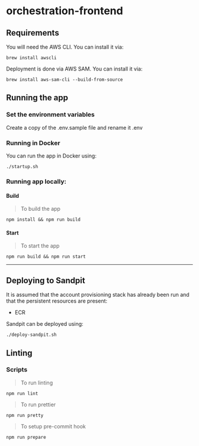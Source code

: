 # orchestration-frontend

## Requirements

You will need the AWS CLI. You can install it via:

```
brew install awscli
```

Deployment is done via AWS SAM.
You can install it via:

```
brew install aws-sam-cli --build-from-source
```

## Running the app

### Set the environment variables

Create a copy of the .env.sample file and rename it .env

### Running in Docker

You can run the app in Docker using:

```shell script
./startup.sh
```

### Running app locally:

#### Build

> To build the app

```shell script
npm install && npm run build
```

#### Start

> To start the app

```shell script
npm run build && npm run start
```

---

## Deploying to Sandpit

It is assumed that the account provisioning stack has already been run and that the persistent resources are present:

- ECR

Sandpit can be deployed using:

```shell script
./deploy-sandpit.sh
```

## Linting

### Scripts

> To run linting

```shell script
npm run lint
```

> To run prettier

```shell script
npm run pretty
```

> To setup pre-commit hook

```shell script
npm run prepare
```
